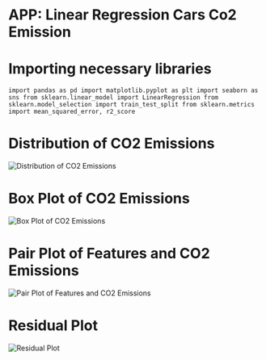 # APP: Linear Regression Cars Co2 Emission

# Importing necessary libraries
`import pandas as pd
import matplotlib.pyplot as plt
import seaborn as sns
from sklearn.linear_model import LinearRegression
from sklearn.model_selection import train_test_split
from sklearn.metrics import mean_squared_error, r2_score
`
# Distribution of CO2 Emissions

![Distribution of CO2 Emissions](https://github.com/m-mourouh/Linear-regression-cars-Co2-emission/assets/60442896/d3ae0a37-0745-41e5-a10f-eeb08fa1203f)

# Box Plot of CO2 Emissions

![Box Plot of CO2 Emissions](https://github.com/m-mourouh/Linear-regression-cars-Co2-emission/assets/60442896/a726734b-bc97-421c-be5a-e162b2d2ee6e)

# Pair Plot of Features and CO2 Emissions

![Pair Plot of Features and CO2 Emissions](https://github.com/m-mourouh/Linear-regression-cars-Co2-emission/assets/60442896/0b8433a9-d7a2-495c-b4d2-0fd90bdf7718)

# Residual Plot

![Residual Plot](https://github.com/m-mourouh/Linear-regression-cars-Co2-emission/assets/60442896/6bcf1a23-2a68-4ec1-8384-78b77cdb2f86)
